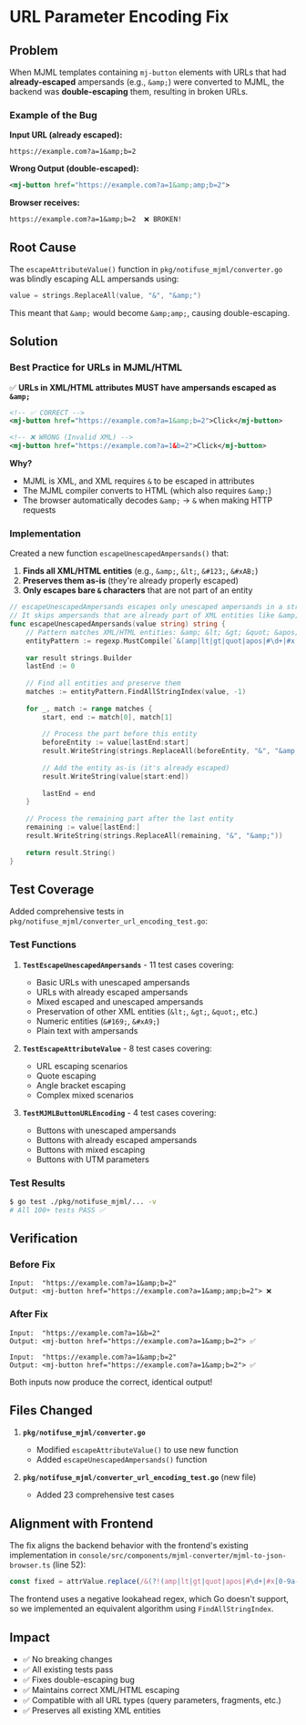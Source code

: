 # URL Parameter Encoding Fix

## Problem

When MJML templates containing `mj-button` elements with URLs that had **already-escaped** ampersands (e.g., `&amp;`) were converted to MJML, the backend was **double-escaping** them, resulting in broken URLs.

### Example of the Bug

**Input URL (already escaped):**
```
https://example.com?a=1&amp;b=2
```

**Wrong Output (double-escaped):**
```xml
<mj-button href="https://example.com?a=1&amp;amp;b=2">
```

**Browser receives:**
```
https://example.com?a=1&amp;b=2  ❌ BROKEN!
```

## Root Cause

The `escapeAttributeValue()` function in `pkg/notifuse_mjml/converter.go` was blindly escaping ALL ampersands using:

```go
value = strings.ReplaceAll(value, "&", "&amp;")
```

This meant that `&amp;` would become `&amp;amp;`, causing double-escaping.

## Solution

### Best Practice for URLs in MJML/HTML

✅ **URLs in XML/HTML attributes MUST have ampersands escaped as `&amp;`**

```xml
<!-- ✅ CORRECT -->
<mj-button href="https://example.com?a=1&amp;b=2">Click</mj-button>

<!-- ❌ WRONG (Invalid XML) -->
<mj-button href="https://example.com?a=1&b=2">Click</mj-button>
```

**Why?**
- MJML is XML, and XML requires `&` to be escaped in attributes
- The MJML compiler converts to HTML (which also requires `&amp;`)
- The browser automatically decodes `&amp;` → `&` when making HTTP requests

### Implementation

Created a new function `escapeUnescapedAmpersands()` that:

1. **Finds all XML/HTML entities** (e.g., `&amp;`, `&lt;`, `&#123;`, `&#xAB;`)
2. **Preserves them as-is** (they're already properly escaped)
3. **Only escapes bare `&` characters** that are not part of an entity

```go
// escapeUnescapedAmpersands escapes only unescaped ampersands in a string
// It skips ampersands that are already part of XML entities like &amp;, &lt;, &#123;, etc.
func escapeUnescapedAmpersands(value string) string {
	// Pattern matches XML/HTML entities: &amp; &lt; &gt; &quot; &apos; &#123; &#xAB; etc.
	entityPattern := regexp.MustCompile(`&(amp|lt|gt|quot|apos|#\d+|#x[0-9a-fA-F]+);`)
	
	var result strings.Builder
	lastEnd := 0
	
	// Find all entities and preserve them
	matches := entityPattern.FindAllStringIndex(value, -1)
	
	for _, match := range matches {
		start, end := match[0], match[1]
		
		// Process the part before this entity
		beforeEntity := value[lastEnd:start]
		result.WriteString(strings.ReplaceAll(beforeEntity, "&", "&amp;"))
		
		// Add the entity as-is (it's already escaped)
		result.WriteString(value[start:end])
		
		lastEnd = end
	}
	
	// Process the remaining part after the last entity
	remaining := value[lastEnd:]
	result.WriteString(strings.ReplaceAll(remaining, "&", "&amp;"))
	
	return result.String()
}
```

## Test Coverage

Added comprehensive tests in `pkg/notifuse_mjml/converter_url_encoding_test.go`:

### Test Functions

1. **`TestEscapeUnescapedAmpersands`** - 11 test cases covering:
   - Basic URLs with unescaped ampersands
   - URLs with already escaped ampersands
   - Mixed escaped and unescaped ampersands
   - Preservation of other XML entities (`&lt;`, `&gt;`, `&quot;`, etc.)
   - Numeric entities (`&#169;`, `&#xA9;`)
   - Plain text with ampersands

2. **`TestEscapeAttributeValue`** - 8 test cases covering:
   - URL escaping scenarios
   - Quote escaping
   - Angle bracket escaping
   - Complex mixed scenarios

3. **`TestMJMLButtonURLEncoding`** - 4 test cases covering:
   - Buttons with unescaped ampersands
   - Buttons with already escaped ampersands
   - Buttons with mixed escaping
   - Buttons with UTM parameters

### Test Results

```bash
$ go test ./pkg/notifuse_mjml/... -v
# All 100+ tests PASS ✅
```

## Verification

### Before Fix

```
Input:  "https://example.com?a=1&amp;b=2"
Output: <mj-button href="https://example.com?a=1&amp;amp;b=2"> ❌
```

### After Fix

```
Input:  "https://example.com?a=1&b=2"
Output: <mj-button href="https://example.com?a=1&amp;b=2"> ✅

Input:  "https://example.com?a=1&amp;b=2"  
Output: <mj-button href="https://example.com?a=1&amp;b=2"> ✅
```

Both inputs now produce the correct, identical output!

## Files Changed

1. **`pkg/notifuse_mjml/converter.go`**
   - Modified `escapeAttributeValue()` to use new function
   - Added `escapeUnescapedAmpersands()` function

2. **`pkg/notifuse_mjml/converter_url_encoding_test.go`** (new file)
   - Added 23 comprehensive test cases

## Alignment with Frontend

The fix aligns the backend behavior with the frontend's existing implementation in `console/src/components/mjml-converter/mjml-to-json-browser.ts` (line 52):

```javascript
const fixed = attrValue.replace(/&(?!(amp|lt|gt|quot|apos|#\d+|#x[0-9a-fA-F]+);)/g, '&amp;')
```

The frontend uses a negative lookahead regex, which Go doesn't support, so we implemented an equivalent algorithm using `FindAllStringIndex`.

## Impact

- ✅ No breaking changes
- ✅ All existing tests pass
- ✅ Fixes double-escaping bug
- ✅ Maintains correct XML/HTML escaping
- ✅ Compatible with all URL types (query parameters, fragments, etc.)
- ✅ Preserves all existing XML entities
